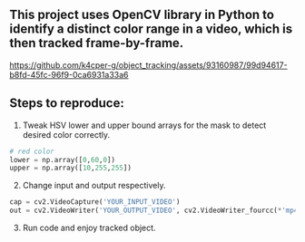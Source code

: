 This project uses OpenCV library in Python to identify a distinct color range in a video, which is then tracked frame-by-frame.
--
https://github.com/k4cper-g/object_tracking/assets/93160987/99d94617-b8fd-45fc-96f9-0ca6931a33a6

Steps to reproduce:
--

1) Tweak HSV lower and upper bound arrays for the mask to detect desired color correctly.
```python
# red color
lower = np.array([0,60,0])
upper = np.array([10,255,255])
```
2) Change input and output respectively.
```python
cap = cv2.VideoCapture('YOUR_INPUT_VIDEO')
out = cv2.VideoWriter('YOUR_OUTPUT_VIDEO', cv2.VideoWriter_fourcc(*'mp4v'), fps, (width, height)) 
```
3) Run code and enjoy tracked object.
